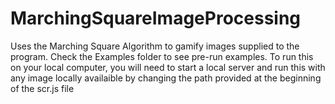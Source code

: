 # MarchingSquareImageProcessing
Uses the Marching Square Algorithm to gamify images supplied to the program. 
Check the Examples folder to see pre-run examples.
To run this on your local computer,
you will need to start a local server and run this with any image locally availaible by changing the path provided at the beginning of the scr.js file
